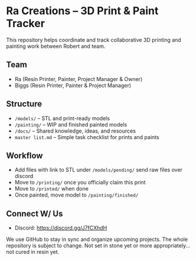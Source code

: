 # Ra Creations – 3D Print & Paint Tracker

This repository helps coordinate and track collaborative 3D printing and painting work between Robert and team.

## Team
- Ra (Resin Printer, Painter, Project Manager & Owner)
- Biggs (Resin Printer, Painter & Project Manager)

## Structure
- `/models/` – STL and print-ready models
- `/painting/` – WIP and finished painted models
- `/docs/` – Shared knowledge, ideas, and resources
- `master list.md` – Simple task checklist for prints and paints

## Workflow
- Add files with link to STL under `/models/pending/` send raw files over discord
- Move to `/printing/` once you officially claim this print
- Move to `/printed/` when done
- Once painted, move model to `/painting/finished/`

## Connect W/ Us
- Discord: https://discord.gg/J7fCXhdH

We use GitHub to stay in sync and organize upcoming projects.
The whole repository is subject to change. Not set in stone yet or more appropriately... not cured in resin yet.

